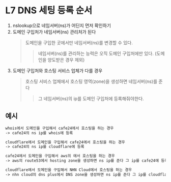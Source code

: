 # L7 DNS 세팅 등록 순서

1. nslookup으로 네임서버(ns)가 어딘지 먼저 확인하기
2. 도메인 구입처가 네임서버(ns) 관리처가 된다
   > 도메인을 구입한 곳에서만 네임서버(ns)를 변경할 수 있다.
   >
   > > 네임서버(ns)를 관리하는 능력은 오직 도메인 구입처에만 있다. (도메인을 양도받은 경우 제외)
3. 도메인 구입처와 호스팅 서비스 업체가 다를 경우
   > 호스팅 서비스 업체에서 호스팅 영역(zone)을 생성하면 네임서버(ns)를 준다
   >
   > > 그 네임서버(ns)의 ip를 도메인 구입처에 등록해줘야한다.

## 예시

```txt
whois에서 도메인을 구입해서 cafe24에서 호스팅을 하는 경우
-> cafe24의 ns ip를 whois에 등록

cloudflare에서 도메인을 구입해서 cafe24에서 호스팅을 하는 경우
-> cafe24의 ns ip를 cloudflare에 등록

cafe24에서 도메인을 구입해서 aws의 에서 호스팅을 하는 경우
-> aws의 route53에서 hosting zone을 생성하면 ns ip를 준다 그 ip를 cafe24에 등록

cloudflare에서 도메인을 구입해서 NHN Cloud에서 호스팅을 하는 경우
-> nhn cloud의 dns plus에서 DNS zone을 생성하면 ns ip를 준다 그 ip를 cloudflare에 등록
```
